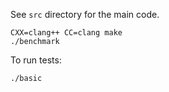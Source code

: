 See `src` directory for the main code.

```
CXX=clang++ CC=clang make
./benchmark
```

To run tests:
```
./basic
```

